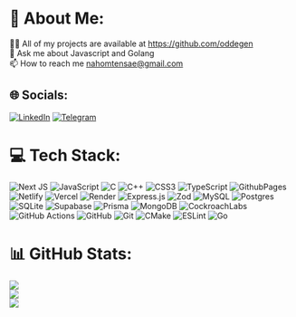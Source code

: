 # 💫 About Me:
👨‍💻 All of my projects are available at https://github.com/oddegen<br>💬 Ask me about Javascript and Golang<br> 📫 How to reach me nahomtensae@gmail.com<br>


## 🌐 Socials:
[![LinkedIn](https://img.shields.io/badge/LinkedIn-%230077B5.svg?logo=linkedin&logoColor=white)](https://linkedin.com/in/nahom-tensaebirhan-0a6333312)
[![Telegram](https://img.shields.io/badge/Telegram-26A5E4?logo=telegram&logoColor=white)](https://t.me/Phgoat)

# 💻 Tech Stack:
![Next JS](https://img.shields.io/badge/Next-black?style=flat-square&logo=next.js&logoColor=white) ![JavaScript](https://img.shields.io/badge/javascript-%23323330.svg?style=flat-square&logo=javascript&logoColor=%23F7DF1E) ![C](https://img.shields.io/badge/c-%2300599C.svg?style=flat-square&logo=c&logoColor=white) ![C++](https://img.shields.io/badge/c++-%2300599C.svg?style=flat-square&logo=c%2B%2B&logoColor=white) ![CSS3](https://img.shields.io/badge/css3-%231572B6.svg?style=flat-square&logo=css3&logoColor=white) ![TypeScript](https://img.shields.io/badge/typescript-%23007ACC.svg?style=flat-square&logo=typescript&logoColor=white) ![GithubPages](https://img.shields.io/badge/github%20pages-121013?style=flat-square&logo=github&logoColor=white) ![Netlify](https://img.shields.io/badge/netlify-%23000000.svg?style=flat-square&logo=netlify&logoColor=#00C7B7) ![Vercel](https://img.shields.io/badge/vercel-%23000000.svg?style=flat-square&logo=vercel&logoColor=white) ![Render](https://img.shields.io/badge/Render-%46E3B7.svg?style=flat-square&logo=render&logoColor=white) ![Express.js](https://img.shields.io/badge/express.js-%23404d59.svg?style=flat-square&logo=express&logoColor=%2361DAFB) ![Zod](https://img.shields.io/badge/zod-%233068b7.svg?style=flat-square&logo=zod&logoColor=white) ![MySQL](https://img.shields.io/badge/mysql-4479A1.svg?style=flat-square&logo=mysql&logoColor=white) ![Postgres](https://img.shields.io/badge/postgres-%23316192.svg?style=flat-square&logo=postgresql&logoColor=white) ![SQLite](https://img.shields.io/badge/sqlite-%2307405e.svg?style=flat-square&logo=sqlite&logoColor=white) ![Supabase](https://img.shields.io/badge/Supabase-3ECF8E?style=flat-square&logo=supabase&logoColor=white) ![Prisma](https://img.shields.io/badge/Prisma-3982CE?style=flat-square&logo=Prisma&logoColor=white) ![MongoDB](https://img.shields.io/badge/MongoDB-%234ea94b.svg?style=flat-square&logo=mongodb&logoColor=white) ![CockroachLabs](https://img.shields.io/badge/Cockroach%20Labs-6933FF?style=flat-square&logo=Cockroach%20Labs&logoColor=white) ![GitHub Actions](https://img.shields.io/badge/github%20actions-%232671E5.svg?style=flat-square&logo=githubactions&logoColor=white) ![GitHub](https://img.shields.io/badge/github-%23121011.svg?style=flat-square&logo=github&logoColor=white) ![Git](https://img.shields.io/badge/git-%23F05033.svg?style=flat-square&logo=git&logoColor=white) ![CMake](https://img.shields.io/badge/CMake-%23008FBA.svg?style=flat-square&logo=cmake&logoColor=white) ![ESLint](https://img.shields.io/badge/ESLint-4B3263?style=flat-square&logo=eslint&logoColor=white) ![Go](https://img.shields.io/badge/go-%2300ADD8.svg?style=flat-square&logo=go&logoColor=white)
# 📊 GitHub Stats:
![](https://github-readme-stats.vercel.app/api?username=oddegen&theme=dark&hide_border=false&include_all_commits=true&count_private=true)<br/>
![](https://github-readme-streak-stats.herokuapp.com/?user=oddegen&theme=dark&hide_border=false)<br/>
![](https://github-readme-stats.vercel.app/api/top-langs/?username=oddegen&theme=dark&hide_border=false&include_all_commits=true&count_private=true&layout=compact)

<!-- Proudly created with GPRM ( https://gprm.itsvg.in ) -->
